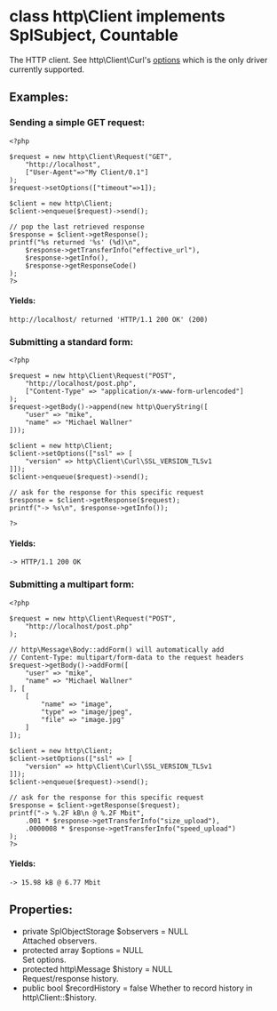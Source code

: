 # class http\Client implements SplSubject, Countable

The HTTP client. See http\Client\Curl's [options](http/Client/Curl#Options:) which is the only driver currently supported.

## Examples:

### Sending a simple GET request:

    <?php

    $request = new http\Client\Request("GET",
        "http://localhost",
        ["User-Agent"=>"My Client/0.1"]
    );
    $request->setOptions(["timeout"=>1]);

    $client = new http\Client;
    $client->enqueue($request)->send();

    // pop the last retrieved response
    $response = $client->getResponse();
    printf("%s returned '%s' (%d)\n",
        $response->getTransferInfo("effective_url"),
        $response->getInfo(),
        $response->getResponseCode()
    );
    ?>

#### Yields:

    http://localhost/ returned 'HTTP/1.1 200 OK' (200)


### Submitting a standard form:

    <?php

    $request = new http\Client\Request("POST",
        "http://localhost/post.php",
        ["Content-Type" => "application/x-www-form-urlencoded"]
    );
    $request->getBody()->append(new http\QueryString([
        "user" => "mike",
        "name" => "Michael Wallner"
    ]));

    $client = new http\Client;
    $client->setOptions(["ssl" => [
		"version" => http\Client\Curl\SSL_VERSION_TLSv1
	]]);
	$client->enqueue($request)->send();

	// ask for the response for this specific request
	$response = $client->getResponse($request);
	printf("-> %s\n", $response->getInfo());

	?>

#### Yields:

    -> HTTP/1.1 200 OK


### Submitting a multipart form:

    <?php

    $request = new http\Client\Request("POST",
        "http://localhost/post.php"
    );

    // http\Message\Body::addForm() will automatically add
    // Content-Type: multipart/form-data to the request headers
    $request->getBody()->addForm([
        "user" => "mike",
        "name" => "Michael Wallner"
    ], [
        [
            "name" => "image",
            "type" => "image/jpeg",
            "file" => "image.jpg"
        ]
    ]);

    $client = new http\Client;
    $client->setOptions(["ssl" => [
        "version" => http\Client\Curl\SSL_VERSION_TLSv1
    ]]);
    $client->enqueue($request)->send();

    // ask for the response for this specific request
    $response = $client->getResponse($request);
    printf("-> %.2F kB\n @ %.2F Mbit",
        .001 * $response->getTransferInfo("size_upload"),
        .0000008 * $response->getTransferInfo("speed_upload")
    );
    ?>

#### Yields:

    -> 15.98 kB @ 6.77 Mbit


## Properties:

* private SplObjectStorage $observers = NULL  
  Attached observers.
* protected array $options = NULL  
  Set options.
* protected http\Message $history = NULL  
  Request/response history.
* public bool $recordHistory = false  
  Whether to record history in http\Client::$history.
